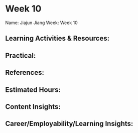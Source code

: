 # Week 10
Name: Jiajun Jiang
Week: Week 10
## Learning Activities & Resources:

## Practical:

## References:

## Estimated Hours:

## Content Insights:

## Career/Employability/Learning Insights:

